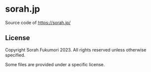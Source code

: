 # sorah.jp

Source code of https://sorah.jp/

## License

Copyright Sorah Fukumori 2023. All rights reserved unless otherwise specified.

Some files are provided under a specific license.
